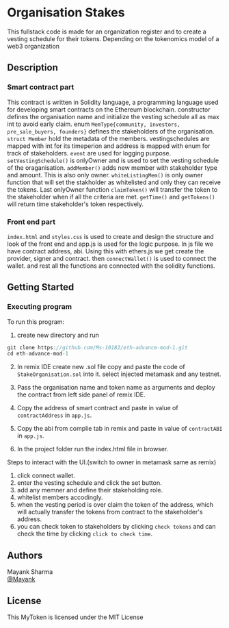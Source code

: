 # Organisation Stakes

This fullstack code is made for an organization register and to create a vesting schedule for their tokens. Depending on the tokenomics model of a web3 organization

## Description

### Smart contract part

This contract is written in Solidity language, a programming language used for developing smart contracts on the Ethereum blockchain. constructor defines the organisation name and initialize the vesting schedule all as max int to avoid early claim. enum `MemType{community, investors, pre_sale_buyers, founders}` defines the stakeholders of the organisation. `struct Member` hold the metadata of the members. vestingschedules are mapped with int for its timeperion and address is mapped with enum for track of stakeholders. `event` are used for logging purpose. `setVestingSchedule()` is onlyOwner and is used to set the vesting schedule of the oraganisation. `addMember()` adds new member with stakeholder type and amount. This is also only owner. `whiteListingMem()` is only owner function that will set the stakholder as whitelisted and only they can receive the tokens. Last onlyOwner function `claimToken()` will transfer the token to the stakeholder when if all the criteria are met. `getTime()` and `getTokens()` will return time stakeholder's token respectively.

### Front end part

`index.html` and `styles.css` is used to create and design the structure and look of the front end and app.js is used for the logic purpose. In js file we have contract address, abi. Using this with ethers.js we get create the provider, signer and contract. then `connectWallet()` is used to connect the wallet. and rest all the functions are connected with the solidity functions.

## Getting Started

### Executing program

To run this program:

1. create new directory and run

```javascript
git clone https://github.com/Ms-10182/eth-advance-mod-1.git
cd eth-advance-mod-1
```

2. In remix IDE create new .sol file copy and paste the code of `StakeOrganisation.sol` into it. select injected metamask and any testnet.
3. Pass the organisation name and token name as arguments and deploy the contract from left side panel of remix IDE.

4. Copy the address of smart contract and paste in value of `contractAddress` in `app.js`.

5. Copy the abi from complie tab in remix and paste in value of `contractABI` in `app.js`.

6. In the project folder run the index.html file in browser.

Steps to interact with the UI.(switch to owner in metamask same as remix)

1. click connect wallet.
2. enter the vesting schedule and click the set button.
3. add any memner and define their stakeholding role.
4. whitelist members accodingly.
5. when the vesting period is over claim the token of the address, which will actually transfer the tokens from contract to the stakeholder's address.
6. you can check token to stakeholders by clicking `check tokens` and can check the time by clicking `click to check time`.

## Authors

Mayank Sharma  
[@Mayank](https://www.linkedin.com/in/mayank-sharma-078278243/)

## License

This MyToken is licensed under the MIT License
